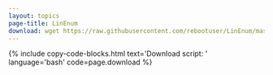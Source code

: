 ```yaml
---
layout: topics
page-title: LinEnum
download: wget https://raw.githubusercontent.com/rebootuser/LinEnum/master/LinEnum.sh
---
```


{% include copy-code-blocks.html text='Download script: ' language='bash' code=page.download %}
